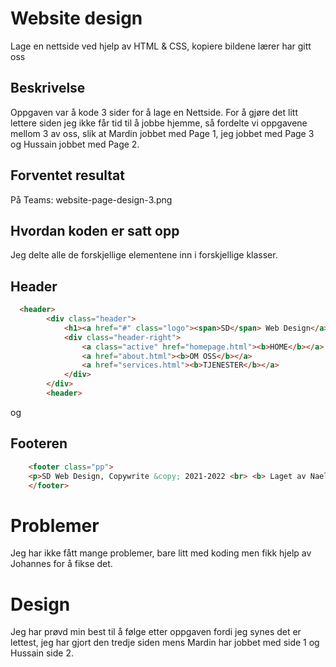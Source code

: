 # Website design
Lage en nettside ved hjelp av HTML &amp; CSS, kopiere bildene lærer har gitt oss

## Beskrivelse

Oppgaven var å kode 3 sider for å lage en Nettside. For å gjøre det litt lettere siden jeg ikke får tid til å jobbe hjemme, så fordelte vi oppgavene mellom 3 av oss, slik at Mardin jobbet med Page 1, jeg jobbet med Page 3 og Hussain jobbet med Page 2.

## Forventet resultat

På Teams:
website-page-design-3.png


## Hvordan koden er satt opp

Jeg delte alle de forskjellige elementene inn i forskjellige klasser.

## Header
```html
  <header>
        <div class="header">
            <h1><a href="#" class="logo"><span>SD</span> Web Design</a></h1>
            <div class="header-right">
                <a class="active" href="homepage.html"><b>HOME</b></a>
                <a href="about.html"><b>OM OSS</b></a>
                <a href="services.html"><b>TJENESTER</b></a>
            </div>
        </div>
        <header>
```

og
## Footeren 
```html
    <footer class="pp">
    <p>SD Web Design, Copywrite &copy; 2021-2022 <br> <b> Laget av Nael Hassan</b></p>
    </footer>
```



# Problemer
Jeg har ikke fått mange problemer, bare litt med koding men fikk hjelp av Johannes for å fikse det.

# Design
Jeg har prøvd min best til å følge etter oppgaven fordi jeg synes det er lettest, jeg har gjort den tredje siden mens Mardin har jobbet med side 1 og Hussain side 2.



